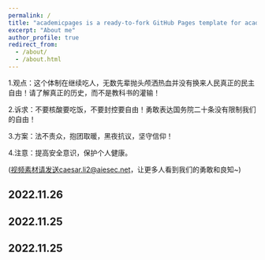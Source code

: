 ```yaml
---
permalink: /
title: "academicpages is a ready-to-fork GitHub Pages template for academic personal websites"
excerpt: "About me"
author_profile: true
redirect_from: 
  - /about/
  - /about.html
---
```


1.观点：这个体制在继续吃人，无数先辈抛头颅洒热血并没有换来人民真正的民主自由！请了解真正的历史，而不是教科书的灌输！

2.诉求：不要核酸要吃饭，不要封控要自由！勇敢表达国务院二十条没有限制我们的自由！

3.方案：法不责众，抱团取暖，黑夜抗议，坚守信仰！

4.注意：提高安全意识，保护个人健康。

(视频素材请发送caesar.li2@aiesec.net，让更多人看到我们的勇敢和良知~)


2022.11.26
------


2022.11.25
------


2022.11.25
------




